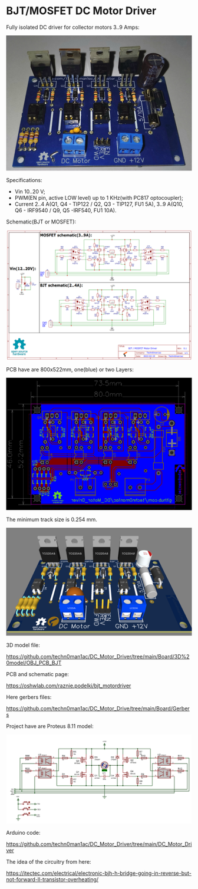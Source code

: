 # BJT/MOSFET DC Motor Driver

Fully isolated DC driver for collector motors 3..9 Amps:

![Real board photo](https://raw.githubusercontent.com/techn0man1ac/DC_Motor_Driver/main/Board/Images/DC_Driver_Board_Photo.jpg)

Specifications:
- Vin 10..20 V;
- PWM(EN pin, active LOW level) up to 1 KHz(with PC817 optocoupler);
- Current 2..4 A(Q1, Q4 - TIP122 / Q2, Q3 - TIP127, FU1 5A), 3..9 A(Q10, Q6 - IRF9540 / Q9, Q5 -IRF540, FU1 10A).

Schematic(BJT or MOSFET):

![Schematic BJTs/MOSFETs_DC_Motor_driver](https://raw.githubusercontent.com/techn0man1ac/DC_Motor_Driver/main/Board/Images/BJTs_MOSFETs_DC_Motor_driver.png)
  
PCB have are 800x522mm, one(blue) or two Layers:

![PCB_Board_Layers](https://raw.githubusercontent.com/techn0man1ac/DC_Motor_Driver/main/Board/Images/PCB_Board_Layers.png)

The minimum track size is 0.254 mm.

![3D_Board](https://raw.githubusercontent.com/techn0man1ac/DC_Motor_Driver/main/Board/Images/3D_Board_Up.png)

3D model file:

https://github.com/techn0man1ac/DC_Motor_Driver/tree/main/Board/3D%20model/OBJ_PCB_BJT

PCB and schematic page:

https://oshwlab.com/raznie.podelki/bjt_motordriver

Here gerbers files:

https://github.com/techn0man1ac/DC_Motor_Drive/tree/main/Board/Gerbers

Project have are Proteus 8.11 model:

![Proteus 8.11 model](https://raw.githubusercontent.com/techn0man1ac/DC_Motor_Driver/main/Board/Images/Proteus%208%20model.jpg)

Arduino code:

https://github.com/techn0man1ac/DC_Motor_Driver/tree/main/DC_Motor_Driver

The idea of the circuitry from here:

https://itectec.com/electrical/electronic-bjh-h-bridge-going-in-reverse-but-not-forward-ll-transistor-overheating/
